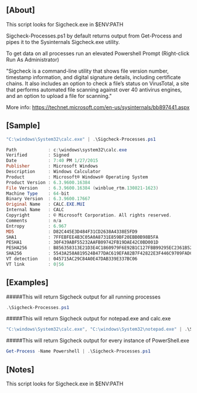 ## [About]

This script looks for Sigcheck.exe in $ENV:PATH

Sigcheck-Processes.ps1 by default returns output from Get-Process 
and pipes it to the Sysinternals Sigcheck.exe utility.

To get data on all processes run an elevated Powershell Prompt (Right-click Run As Administrator)

"Sigcheck is a command-line utility that shows file version number, timestamp information, 
and digital signature details, including certificate chains. It also includes an option to 
check a file’s status on VirusTotal, a site that performs automated file scanning against 
over 40 antivirus engines, and an option to upload a file for scanning."

More info: https://technet.microsoft.com/en-us/sysinternals/bb897441.aspx

## [Sample]

```Powershell
"C:\windows\System32\calc.exe" | .\Sigcheck-Processes.ps1

Path            : c:\windows\system32\calc.exe
Verified        : Signed
Date            : 7:40 PM 1/27/2015
Publisher       : Microsoft Windows
Description     : Windows Calculator
Product         : Microsoft® Windows® Operating System
Product Version : 6.3.9600.16384
File Version    : 6.3.9600.16384 (winblue_rtm.130821-1623)
Machine Type    : 64-bit
Binary Version  : 6.3.9600.17667
Original Name   : CALC.EXE.MUI
Internal Name   : CALC
Copyright       : © Microsoft Corporation. All rights reserved.
Comments        : n/a
Entropy         : 6.967
MD5             : D82C445E3D484F31CD2638A4338E5FD9
SHA1            : 7FFEBFEE4B3C05A0A8731E859BF20EBB0B98B5FA
PESHA1          : 30F439ABF55232AAFB09742FB19DAE42C0BD001D
PESHA256        : B856358313E21D3E4C1860979F6E92B1C127FBB99295EC2361B5288E04DA0FBB
SHA256          : 5543A258A819524B477DAC619EFA82B7F42822E3F446C9709FADC25FDFF94226
VT detection    : 045715AC29C84A0E47DAB339E337BC06
VT link         : 0|56
```

## [Examples]

#####This will return Sigcheck output for all running processes

```Powershell
.\Sigcheck-Processes.ps1
```

#####This will return Sigcheck output for notepad.exe and calc.exe

```Powershell
"C:\windows\System32\calc.exe", "C:\windows\System32\notepad.exe" | .\Sigcheck-Processes.ps1
```

#####This will return Sigcheck output for every instance of PowerShell.exe

```Powershell
Get-Process -Name Powershell | .\Sigcheck-Processes.ps1
```

## [Notes]

This script looks for Sigcheck.exe in $ENV:PATH